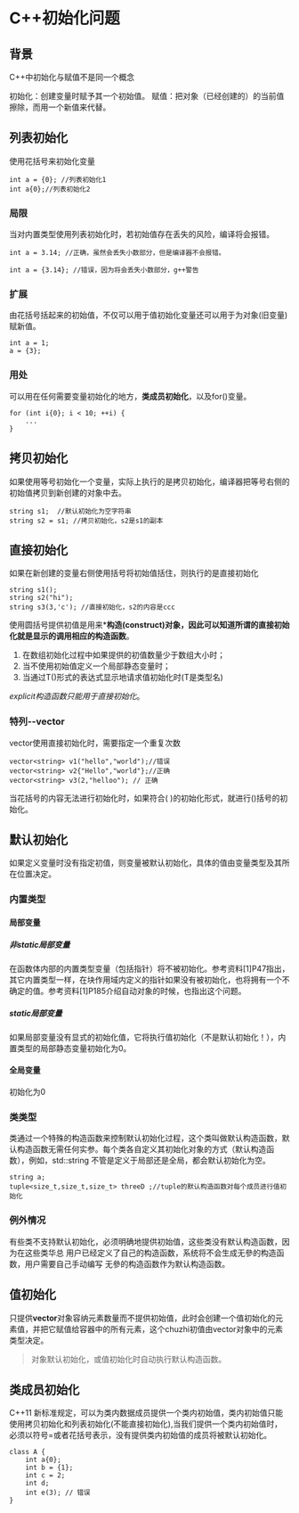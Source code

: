 # C++初始化问题

## 背景
C++中初始化与赋值不是同一个概念

初始化：创建变量时赋予其一个初始值。
赋值：把对象（已经创建的）的当前值擦除，而用一个新值来代替。

## 列表初始化
使用花括号来初始化变量

```
int a = {0}; //列表初始化1
int a{0};//列表初始化2
```

### 局限
当对内置类型使用列表初始化时，若初始值存在丢失的风险，编译将会报错。

```
int a = 3.14; //正确，虽然会丢失小数部分，但是编译器不会报错。

int a = {3.14}; //错误，因为将会丢失小数部分，g++警告
```

### 扩展
由花括号括起来的初始值，不仅可以用于值初始化变量还可以用于为对象(旧变量)赋新值。

```
int a = 1;
a = {3};
```

### 用处
可以用在任何需要变量初始化的地方，**类成员初始化**，以及for()变量。
```
for (int i{0}; i < 10; ++i) {
    ...
}
```
## 拷贝初始化

如果使用等号初始化一个变量，实际上执行的是拷贝初始化，编译器把等号右侧的初始值拷贝到新创建的对象中去。

```
string s1;  //默认初始化为空字符串
string s2 = s1; //拷贝初始化，s2是s1的副本
```

## 直接初始化

如果在新创建的变量右侧使用括号将初始值括住，则执行的是直接初始化

```
string s1();
string s2("hi");
string s3(3,'c'); //直接初始化，s2的内容是ccc
```
使用圆括号提供初值是用来***构造(construct)**对象，因此可以知道所谓的直接初始化就是显示的调用相应的**构造函数**。

1. 在数组初始化过程中如果提供的初值数量少于数组大小时；
2. 当不使用初始值定义一个局部静态变量时；
3. 当通过T()形式的表达式显示地请求值初始化时(T是类型名)

*explicit构造函数只能用于直接初始化*。

### 特列--vector

vector使用直接初始化时，需要指定一个重复次数
```
vector<string> v1("hello","world");//错误
vector<string> v2{"Hello","world"};//正确
vector<string> v3(2,"helloo"); // 正确
```
当花括号的内容无法进行初始化时，如果符合( )的初始化形式，就进行()括号的初始化。

## 默认初始化
如果定义变量时没有指定初值，则变量被默认初始化，具体的值由变量类型及其所在位置决定。

### 内置类型

#### 局部变量

##### 非static局部变量
在函数体内部的内置类型变量（包括指针）将不被初始化。参考资料[1]P47指出，其它内置类型一样，在块作用域内定义的指针如果没有被初始化，也将拥有一个不确定的值。参考资料[1]P185介绍自动对象的时候，也指出这个问题。
##### static局部变量
如果局部变量没有显式的初始化值，它将执行值初始化（不是默认初始化！），内置类型的局部静态变量初始化为0。

#### 全局变量
初始化为0

### 类类型
类通过一个特殊的构造函数来控制默认初始化过程，这个类叫做默认构造函数，默认构造函数无需任何实参。每个类各自定义其初始化对象的方式（默认构造函数），例如，std::string 不管是定义于局部还是全局，都会默认初始化为空。
```
string a;
tuple<size_t,size_t,size_t> threeD ;//tuple的默认构造函数对每个成员进行值初始化
```
### 例外情况

有些类不支持默认初始化，必须明确地提供初始值，这些类没有默认构造函数，因为在这些类华总
用户已经定义了自己的构造函数，系统将不会生成无參的构造函数，用户需要自己手动编写
无參的构造函数作为默认构造函数。

## 值初始化
只提供**vector**对象容纳元素数量而不提供初始值，此时会创建一个值初始化的元素值，并把它赋值给容器中的所有元素，这个chuzhi初值由vector对象中的元素类型决定。

>对象默认初始化，或值初始化时自动执行默认构造函数。

## 类成员初始化
C++11 新标准规定，可以为类内数据成员提供一个类内初始值，类内初始值只能使用拷贝初始化和列表初始化(不能直接初始化),当我们提供一个类内初始值时，必须以符号=或者花括号表示，没有提供类内初始值的成员将被默认初始化。
```
class A {
    int a{0};
    int b = {1};
    int c = 2;
    int d;
    int e(3); // 错误
}
````